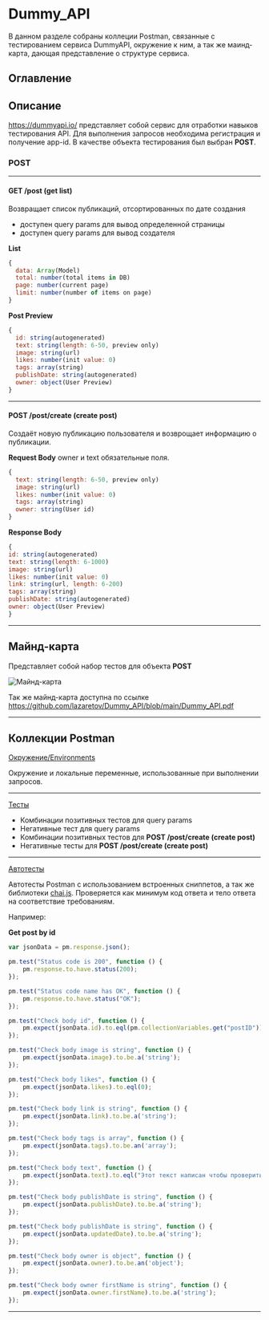 # Dummy_API
В данном разделе собраны коллеции Postman, связанные с тестированием сервиса DummyAPI, окружение к ним, а так же маинд-карта, дающая представление о структуре сервиса.

## Оглавление

## Описание
https://dummyapi.io/ представляет собой сервис для отработки навыков тестирования API. Для выполнения запросов необходима регистрация и получение app-id. В качестве объекта тестирования был выбран **POST**.

### POST
____
#### GET /post (get list)
Возвращает список публикаций, отсортированных по дате создания
- доступен query params для вывод определенной страницы
- доступен query params для вывод создателя

**List**
``` js
{
  data: Array(Model)
  total: number(total items in DB)
  page: number(current page)
  limit: number(number of items on page)
}
```

**Post Preview**
``` js
{
  id: string(autogenerated)
  text: string(length: 6-50, preview only)
  image: string(url)
  likes: number(init value: 0)
  tags: array(string)
  publishDate: string(autogenerated)
  owner: object(User Preview)
}
```
____
#### POST /post/create (create post)
Создаёт новую публикацию пользователя и возврощает информацию о публикации.

**Request Body**
owner и text обязательные поля.

``` js
{
  text: string(length: 6-50, preview only)
  image: string(url)
  likes: number(init value: 0)
  tags: array(string)
  owner: string(User id)
}
```

**Response Body**

``` js
{
id: string(autogenerated)
text: string(length: 6-1000)
image: string(url)
likes: number(init value: 0)
link: string(url, length: 6-200)
tags: array(string)
publishDate: string(autogenerated)
owner: object(User Preview)
}
```
____
## Майнд-карта
Представляет собой набор тестов для объекта **POST**

![Майнд-карта](https://i.ibb.co/S7m59Vq/Dummy-API.png "Майнд-карта")

Так же майнд-карта доступна по ссылке https://github.com/lazaretov/Dummy_API/blob/main/Dummy_API.pdf

____
## Коллекции Postman

[Окружение/Environments](https://github.com/lazaretov/Dummy_API/blob/main/Local.postman_environment.json)

Окружение и локальные переменные, использованные при выполнении запросов.
____
[Тесты](https://github.com/lazaretov/Dummy_API/blob/main/DummyAPI_post.postman_collection.json)

- Комбинации позитивных тестов для query params
- Негативные тест для query params
- Комбинации позитивных тестов для **POST /post/create (create post)**
- Негативные тесты для **POST /post/create (create post)**
____
[Автотесты](https://github.com/lazaretov/Dummy_API/blob/main/Snipetts%2Bchai_post.postman_collection.json)

Автотесты Postman с использованием встроенных сниппетов, а так же библиотеки [chai.js](https://www.chaijs.com/api/bdd/). Проверяется как минимум код ответа и тело ответа на соответствие требованиям.

Например:

**Get post by id**

``` js
var jsonData = pm.response.json();

pm.test("Status code is 200", function () {
    pm.response.to.have.status(200);
});

pm.test("Status code name has OK", function () {
    pm.response.to.have.status("OK");
});

pm.test("Check body id", function () {
    pm.expect(jsonData.id).to.eql(pm.collectionVariables.get("postID"));
});

pm.test("Check body image is string", function () {
    pm.expect(jsonData.image).to.be.a('string');
});

pm.test("Check body likes", function () {
    pm.expect(jsonData.likes).to.eql(0);
});

pm.test("Check body link is string", function () {
    pm.expect(jsonData.link).to.be.a('string');
});

pm.test("Check body tags is array", function () {
    pm.expect(jsonData.tags).to.be.an('array');
});

pm.test("Check body text", function () {
    pm.expect(jsonData.text).to.eql("Этот текст написан чтобы проверить, что он тут появляется");
});

pm.test("Check body publishDate is string", function () {
    pm.expect(jsonData.publishDate).to.be.a('string');
});

pm.test("Check body publishDate is string", function () {
    pm.expect(jsonData.updatedDate).to.be.a('string');
});

pm.test("Check body owner is object", function () {
    pm.expect(jsonData.owner).to.be.an('object');
});

pm.test("Check body owner firstName is string", function () {
    pm.expect(jsonData.owner.firstName).to.be.a('string');
});
```
____
